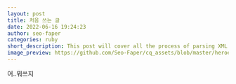```yaml
---
layout: post
title: 처음 쓰는 글
date: 2022-06-16 19:24:23
author: seo-faper
categories: ruby
short_description: This post will cover all the process of parsing XML with Ruby.
image_preview: https://github.com/Seo-Faper/cq_assets/blob/master/heroes/hu_5_29.png?raw=true
---
```

어..뭐쓰지

